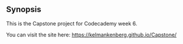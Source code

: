 ## Synopsis

This is the Capstone project for Codecademy week 6.

You can visit the site here:
https://kelmankenberg.github.io/Capstone/
